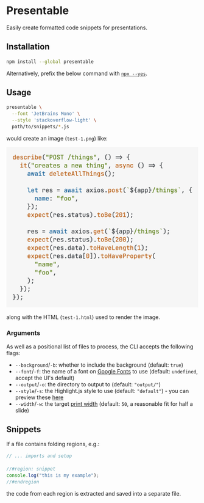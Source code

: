 # Presentable

Easily create formatted code snippets for presentations.

## Installation

```bash
npm install --global presentable
```

Alternatively, prefix the below command with [`npx --yes`][3].

## Usage

```bash
presentable \
  --font 'JetBrains Mono' \
  --style 'stackoverflow-light' \
  path/to/snippets/*.js
```

would create an image (`test-1.png`) like:

[![Image of a formatted code sample][1]][1]

along with the HTML (`test-1.html`) used to render the image.

### Arguments

As well as a positional list of files to process, the CLI accepts the following flags:

- `--background`/`-b`: whether to include the background (default: `true`)
- `--font`/`-f`: the name of a font on [Google Fonts][4] to use (default: `undefined`, accept the UI's default)
- `--output`/`-o`: the directory to output to (default: `"output/"`)
- `--style`/`-s`: the Highlight.js style to use (default: `"default"`) - you can preview these [here][2]
- `--width`/`-w`: the target [print width][5] (default: `50`, a reasonable fit for half a slide)

## Snippets

If a file contains folding regions, e.g.:

```javascript
// ... imports and setup

//#region: snippet
console.log("this is my example");
//#endregion
```

the code from each region is extracted and saved into a separate file.

[1]: docs/test.png
[2]: https://highlightjs.org/demo
[3]: https://docs.npmjs.com/cli/v10/commands/npx
[4]: https://fonts.google.com/?categoryFilters=Appearance:%2FMonospace%2FMonospace
[5]: https://prettier.io/docs/en/options.html#print-width
